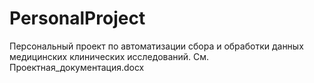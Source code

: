 # PersonalProject
Персональный проект по автоматизации сбора и обработки данных медицинских клинических исследований.
См. Проектная_документация.docx
